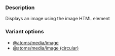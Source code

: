 ### Description
Displays an image using the image HTML element

### Variant options
- [@atoms/media/image](https://mayflower.digital.mass.gov/patternlab/?p=atoms-image)
- [@atoms/media/image (circular)](https://mayflower.digital.mass.gov/patternlab/?p=atoms-image-circular)
